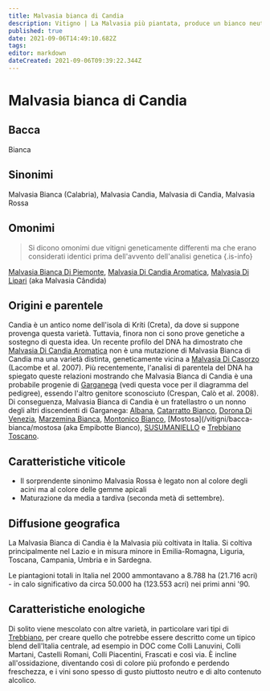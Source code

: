 ```yaml
---
title: Malvasia bianca di Candia
description: Vitigno | La Malvasia più piantata, produce un bianco neutro. In declino ma ancora diffusa in numerosi blend nell'Italia centrale
published: true
date: 2021-09-06T14:49:10.682Z
tags: 
editor: markdown
dateCreated: 2021-09-06T09:39:22.344Z
---
```


# Malvasia bianca di Candia

## Bacca
Bianca

## Sinonimi
Malvasia Bianca (Calabria), Malvasia Candia, Malvasia di Candia, Malvasia Rossa

## Omonimi
> Si dicono omonimi due vitigni geneticamente differenti ma che erano considerati identici prima dell'avvento dell'analisi genetica
{.is-info}

[Malvasia Bianca Di Piemonte](/vitigni/Italia/malvasia-bianca-di-piemonte), [Malvasia Di Candia Aromatica](/vitigni/Italia/malvasia-di-candia-aromatica), [Malvasia Di Lipari](/vitigni/Italia/malvasia-di-lipari) (aka Malvasia Cândida)


## Origini e parentele
Candia è un antico nome dell'isola di Kríti (Creta), da dove si suppone provenga questa varietà. Tuttavia, finora non ci sono prove genetiche a sostegno di questa idea. Un recente profilo del DNA ha dimostrato che [Malvasia Di Candia Aromatica](/vitigni/Italia/malvasia-di-candia-aromatica) non è una mutazione di Malvasia Bianca di Candia ma una varietà distinta, geneticamente vicina a [Malvasia Di Casorzo](/vitigni/Italia/malvasia-di-casorzo) (Lacombe et al. 2007). Più recentemente, l'analisi di parentela del DNA ha spiegato queste relazioni mostrando che Malvasia Bianca di Candia è una probabile progenie di [Garganega](/vitigni/Italia/garganega) (vedi questa voce per il diagramma del pedigree), essendo l'altro genitore sconosciuto (Crespan, Calò et al. 2008). Di conseguenza, Malvasia Bianca di Candia è un fratellastro o un nonno degli altri discendenti di Garganega: [Albana](/vitigni/Italia/albana), [Catarratto Bianco](/vitigni/bacca-bianca/carratto-bianco), [Dorona Di Venezia](/vitigni/Italia/dorona-di-venezia), [Marzemina Bianca](/vitigni/bacca-bianca/marzemina-bianca), [Montonico Bianco](/vitigni/bacca-bianca/montonico-bianco), [Mostosa](/vitigni/bacca-bianca/mostosa (aka Empibotte Bianco), [SUSUMANIELLO](/vitigni/bacca-nera/susumaniello) e [Trebbiano Toscano](/vitigni/Italia/trebbiano-toscano).

## Caratteristiche viticole

- Il sorprendente sinonimo Malvasia Rossa è legato non al colore degli acini ma al colore delle gemme apicali
- Maturazione da media a tardiva (seconda metà di settembre).

## Diffusione geografica

La Malvasia Bianca di Candia è la Malvasia più coltivata in Italia. Si coltiva principalmente nel Lazio e in misura minore in Emilia-Romagna, Liguria, Toscana, Campania, Umbria e in Sardegna.

Le piantagioni totali in Italia nel 2000 ammontavano a 8.788 ha (21.716 acri) - in calo significativo da circa 50.000 ha (123.553 acri) nei primi anni '90.

## Caratteristiche enologiche

Di solito viene mescolato con altre varietà, in particolare vari tipi di [Trebbiano](/vitigni/Italia/trebbiano), per creare quello che potrebbe essere descritto come un tipico blend dell'Italia centrale, ad esempio in DOC come Colli Lanuvini, Colli Martani, Castelli Romani, Colli Piacentini, Frascati e così via. È incline all'ossidazione, diventando così di colore più profondo e perdendo freschezza, e i vini sono spesso di gusto piuttosto neutro e di alto contenuto alcolico.


